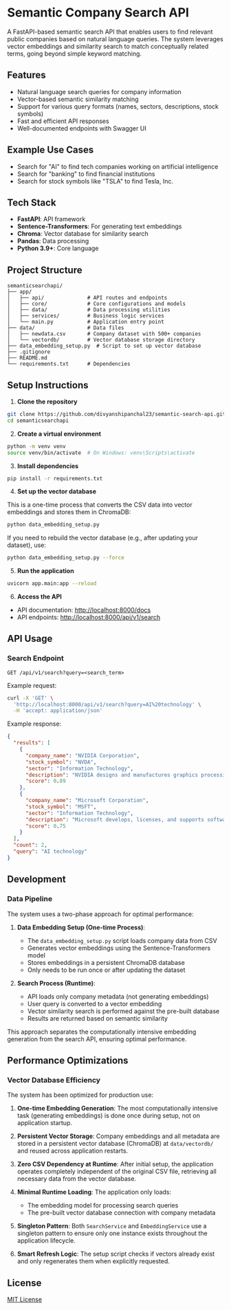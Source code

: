 # Semantic Company Search API

A FastAPI-based semantic search API that enables users to find relevant public companies based on natural language queries. The system leverages vector embeddings and similarity search to match conceptually related terms, going beyond simple keyword matching.

## Features

- Natural language search queries for company information
- Vector-based semantic similarity matching
- Support for various query formats (names, sectors, descriptions, stock symbols)
- Fast and efficient API responses
- Well-documented endpoints with Swagger UI

## Example Use Cases

- Search for "AI" to find tech companies working on artificial intelligence
- Search for "banking" to find financial institutions
- Search for stock symbols like "TSLA" to find Tesla, Inc.

## Tech Stack

- **FastAPI**: API framework
- **Sentence-Transformers**: For generating text embeddings
- **Chroma**: Vector database for similarity search
- **Pandas**: Data processing
- **Python 3.9+**: Core language

## Project Structure

```
semanticsearchapi/
├── app/
│   ├── api/              # API routes and endpoints
│   ├── core/             # Core configurations and models
│   ├── data/             # Data processing utilities
│   ├── services/         # Business logic services
│   └── main.py           # Application entry point
├── data/                 # Data files
│   ├── newdata.csv       # Company dataset with 500+ companies
│   └── vectordb/         # Vector database storage directory
├── data_embedding_setup.py  # Script to set up vector database
├── .gitignore
├── README.md
└── requirements.txt      # Dependencies
```

## Setup Instructions

1. **Clone the repository**

```bash
git clone https://github.com/divyanshipanchal23/semantic-search-api.git
cd semanticsearchapi
```

2. **Create a virtual environment**

```bash
python -m venv venv
source venv/bin/activate  # On Windows: venv\Scripts\activate
```

3. **Install dependencies**

```bash
pip install -r requirements.txt
```

4. **Set up the vector database**

This is a one-time process that converts the CSV data into vector embeddings and stores them in ChromaDB:

```bash
python data_embedding_setup.py
```

If you need to rebuild the vector database (e.g., after updating your dataset), use:

```bash
python data_embedding_setup.py --force
```

5. **Run the application**

```bash
uvicorn app.main:app --reload
```

6. **Access the API**

- API documentation: [http://localhost:8000/docs](http://localhost:8000/docs)
- API endpoints: [http://localhost:8000/api/v1/search](http://localhost:8000/api/v1/search)

## API Usage

### Search Endpoint

```
GET /api/v1/search?query=<search_term>
```

Example request:

```bash
curl -X 'GET' \
  'http://localhost:8000/api/v1/search?query=AI%20technology' \
  -H 'accept: application/json'
```

Example response:

```json
{
  "results": [
    {
      "company_name": "NVIDIA Corporation",
      "stock_symbol": "NVDA",
      "sector": "Information Technology",
      "description": "NVIDIA designs and manufactures graphics processing units (GPUs) for gaming, professional visualization, data centers, and automotive markets. The company is a leader in AI computing hardware and software.",
      "score": 0.89
    },
    {
      "company_name": "Microsoft Corporation",
      "stock_symbol": "MSFT",
      "sector": "Information Technology",
      "description": "Microsoft develops, licenses, and supports software, services, devices, and solutions worldwide. Its products include Windows operating systems, Office productivity suite, Azure cloud platform, and gaming consoles like Xbox.",
      "score": 0.75
    }
  ],
  "count": 2,
  "query": "AI technology"
}
```

## Development

### Data Pipeline

The system uses a two-phase approach for optimal performance:

1. **Data Embedding Setup (One-time Process)**:
   - The `data_embedding_setup.py` script loads company data from CSV
   - Generates vector embeddings using the Sentence-Transformers model
   - Stores embeddings in a persistent ChromaDB database
   - Only needs to be run once or after updating the dataset

2. **Search Process (Runtime)**:
   - API loads only company metadata (not generating embeddings)
   - User query is converted to a vector embedding
   - Vector similarity search is performed against the pre-built database
   - Results are returned based on semantic similarity

This approach separates the computationally intensive embedding generation from the search API, ensuring optimal performance.

## Performance Optimizations

### Vector Database Efficiency

The system has been optimized for production use:

1. **One-time Embedding Generation**: The most computationally intensive task (generating embeddings) is done once during setup, not on application startup.

2. **Persistent Vector Storage**: Company embeddings and all metadata are stored in a persistent vector database (ChromaDB) at `data/vectordb/` and reused across application restarts.

3. **Zero CSV Dependency at Runtime**: After initial setup, the application operates completely independent of the original CSV file, retrieving all necessary data from the vector database.

4. **Minimal Runtime Loading**: The application only loads:
   - The embedding model for processing search queries
   - The pre-built vector database connection with company metadata

5. **Singleton Pattern**: Both `SearchService` and `EmbeddingService` use a singleton pattern to ensure only one instance exists throughout the application lifecycle.

6. **Smart Refresh Logic**: The setup script checks if vectors already exist and only regenerates them when explicitly requested.

## License

[MIT License](LICENSE) 